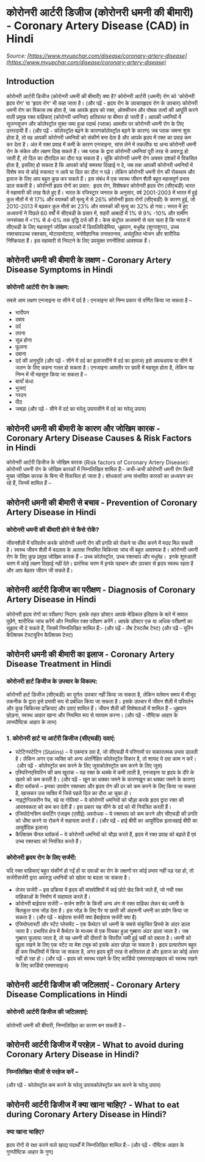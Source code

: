 # कोरोनरी आर्टरी डिजीज (कोरोनरी धमनी की बीमारी) - Coronary Artery Disease (CAD) in Hindi
_Source: [https://www.myupchar.com/disease/coronary-artery-disease](https://www.myupchar.com/disease/coronary-artery-disease)_

## Introduction
कोरोनरी आर्टरी डिजीज (कोरोनरी धमनी की बीमारी) क्या है?
कोरोनरी आर्टरी (धमनी) रोग को 'कोरोनरी हृदय रोग' या 'हृदय रोग' भी कहा जाता है।
(और पढ़ें - हृदय रोग के उपचारहृदय रोग के उपचार)
कोरोनरी धमनी रोग का विकास तब होता है, जब आपके हृदय को रक्त, ऑक्सीजन और पोषक तत्वों की आपूर्ति करने वाली प्रमुख रक्त वाहिकाएं (कोरोनरी धमनियां) क्षतिग्रस्त या बीमार हो जाती हैं। आपकी धमनियों में सूजनसूजन और कोलेस्ट्रॉल युक्त जमा हुआ पदार्थ (प्लाक) आमतौर पर कोरोनरी धमनी रोग के लिए उत्तरदायी हैं।
(और पढ़ें - कोलेस्ट्रॉल बढ़ने के कारणकोलेस्ट्रॉल बढ़ने के कारण)
जब प्लाक जमना शुरू होता है, तो वह आपकी कोरोनरी धमनियों को संकीर्ण बना देता है और आपके हृदय में रक्त का प्रवाह कम कर देता है। अंत में रक्त प्रवाह में कमी के कारण एनजाइना, सांस लेने में तकलीफ या अन्य कोरोनरी धमनी रोग के संकेत और लक्षण दिख सकते हैं। जब प्लाक के द्वारा कोरोनरी धमनियां पूरी तरह से अवरुद्ध हो जाती हैं, तो दिल का दौरादिल का दौरा पड़ सकता है।
चूंकि कोरोनरी धमनी रोग अक्सर दशकों में विकसित होता है, इसलिए हो सकता है कि आपको कोई समस्या दिखाई न दे, जब तक आपकी कोरोनरी धमनियों में विशेष रूप से कोई रुकावट न आये या दिल का दौरा न पड़े। लेकिन कोरोनरी धमनी रोग की रोकथाम और इलाज के लिए आप बहुत कुछ कर सकते हैं। इस संबंध में एक स्वस्थ जीवन शैली बहुत महत्वपूर्ण प्रभाव डाल सकती है।
कोरोनरी हृदय रोगों का प्रसार: 
हृदय रोग, विशेषकर कोरोनरी हृदय रोग (सीएचडी) भारत में महामारी की तरह फैले हुए हैं। भारत के रजिस्ट्रार जनरल के अनुसार, वर्ष 2001-2003 में भारत में हुई कुल मौतों में से 17% और वयस्कों की मृत्यु में से 26% कोरोनरी हृदय रोगों (सीएचडी) के कारण हुई, जो 2010-2013 में बढ़कर कुल मौतों का 23% और वयस्कों की मृत्यु का 32% हो गया। भारत में हुए अध्ययनों ने पिछले 60 वर्षों में सीएचडी के प्रसार में, शहरी आबादी में 1% से 9% -10% और ग्रामीण जनसंख्या में <1% से 4-6% तक वृद्धि दर्ज की है। केस कंट्रोल अध्ययनों से पता चला है कि भारत में सीएचडी के लिए महत्वपूर्ण जोखिम कारकों में डिसलिपिडेमिया, धूम्रपान, मधुमेह (शुगरशुगर), उच्च रक्तचापउच्च रक्तचाप, मोटापामोटापा, मनोवैज्ञानिक तनावतनाव, असंतुलित भोजन और शारीरिक निष्क्रियता हैं। इस महामारी से निपटने के लिए उपयुक्त रणनीतियां आवश्यक हैं।

## कोरोनरी धमनी की बीमारी के लक्षण - Coronary Artery Disease Symptoms in Hindi
### कोरोनरी आर्टरी रोग के लक्षण:
सबसे आम लक्षण एनजाइना या सीने में दर्द है। एनजाइना को निम्न प्रकार से वर्णित किया जा सकता है –
- भारीपन
- दबाव
- दर्द
- तपना
- सुन्न होना
- फूलना
- दबाना
- दर्द की अनुभूति
(और पढ़ें - सीने में दर्द का इलाजसीने में दर्द का इलाज)
इसे अपचअपच या सीने में जलन के लिए कहना गलत हो सकता है। एनजाइना आमतौर पर छाती में महसूस होता है, लेकिन यह निम्न में भी महसूस किया जा सकता है –
- बायाँ कंधा
- भुजाएं
- गरदन
- पीठ
- जबड़ा
(और पढ़ें - सीने में दर्द का घरेलू उपायसीने में दर्द का घरेलू उपाय)

## कोरोनरी धमनी की बीमारी के कारण और जोखिम कारक - Coronary Artery Disease Causes & Risk Factors in Hindi
कोरोनरी आर्टरी डिजीज के जोखिम कारक (Risk factors of Coronary Artery Disease):
कोरोनरी धमनी रोग के जोखिम कारकों में निम्नलिखित शामिल हैं:-
कभी-कभी कोरोनरी धमनी रोग किसी मुख्य जोखिम कारक के बिना भी विकसित हो जाता है। शोधकर्ता अन्य संभावित कारकों का अध्ययन कर रहे हैं, जिनमें शामिल हैं –

## कोरोनरी धमनी की बीमारी से बचाव - Prevention of Coronary Artery Disease in Hindi
### कोरोनरी धमनी की बीमारी होने से कैसे रोकें?
जीवनशैली में परिवर्तन करके कोरोनरी धमनी रोग की प्रगति को रोकने या धीमा करने में मदद मिल सकती है।
स्वस्थ जीवन शैली में बदलाव के अलावा नियमित चिकित्सा जांच भी बहुत आवश्यक है। कोरोनरी धमनी रोग के लिए कुछ प्रमुख जोखिम कारक हैं – उच्च कोलेस्ट्रॉल, उच्च रक्तचाप और मधुमेह।  इनके शुरुआती चरण में कोई लक्षण दिखाई नहीं देते। प्रारंभिक चरण में इनके पहचान और उपचार से हृदय स्वस्थ रहता है और आप बेहतर जीवन जी सकते हैं।

## कोरोनरी आर्टरी डिजीज का परीक्षण - Diagnosis of Coronary Artery Disease in Hindi
कोरोनरी हृदय रोगों का परीक्षण/ निदान:
इसके तहत डॉक्टर आपके मेडिकल इतिहास के बारे में सवाल पूछेंगे, शारीरिक जांच करेंगें और नियमित रक्त परीक्षण करेंगें। आपके डॉक्टर एक या अधिक परीक्षणों का सुझाव भी दे सकते हैं, जिसमें निम्नलिखित शामिल हैं:-
(और पढ़ें - लैब टेस्टलैब टेस्ट)
(और पढ़ें - यूरिन कैल्शियम टेस्टयूरिन कैल्शियम टेस्ट)

## कोरोनरी धमनी की बीमारी का इलाज - Coronary Artery Disease Treatment in Hindi
### कोरोनरी हार्ट डिजीज के उपचार के विकल्प:
कोरोनरी हार्ट डिजीज (सीएचडी) का पूर्णतः उपचार नहीं किया जा सकता है, लेकिन वर्तमान समय में मौजूद तकनीक के द्वारा इसे प्रभावी रूप से प्रबंधित किया जा सकता है। इसके उपचार में जीवन शैली में परिवर्तन और कुछ चिकित्सा प्रक्रियाएं और दवाएं शामिल हैं। जीवन शैली की विशेषताओं में शामिल हैं – धूम्रपान छोड़ना, स्वस्थ आहार खाना और नियमित रूप से व्यायाम करना।
(और पढ़ें - पौष्टिक आहार के लाभपौष्टिक आहार के लाभ)
### 1. कोरोनरी हार्ट या आर्टरी डिजीज (सीएचडी) दवाएं:
- स्टेटिनस्टेटिन (Statins) – ये एकमात्र दवा है, जो सीएचडी में परिणामों पर सकारात्मक प्रभाव डालती है। लेकिन अगर एक व्यक्ति को अन्य अंतर्निहित कोलेस्ट्रॉल विकार है, तो शायद ये दवा काम न करें। (और पढ़ें - कोलेस्ट्रॉल कम करने के लिए जूसकोलेस्ट्रॉल कम करने के लिए जूस)
- एस्पिरिनएस्पिरिन की कम खुराक – यह रक्त के थक्के में कमी लाती है, एनजाइना या हृदय के दौरे के खतरे को कम करती है। (और पढ़ें - खून का थक्का जमने के कारणखून का थक्का जमने के कारण)
- बीटा ब्लॉकर्स – इनका उपयोग रक्तचाप और हृदय रोग की दर को कम करने के लिए किया जा सकता है, खासकर उस व्यक्ति में जिसे पहले दिल का दौरा आ चुका हो।
- नाइट्रोग्लिसरीन पैच, स्प्रे या गोलियां – ये कोरोनरी धमनियों को चौड़ा करके हृदय द्वारा रक्त की आवश्यकता को कम कर देती हैं। इस प्रकार यह सीने के दर्द को भी नियंत्रित करती हैं।
- एंजियोटेनसिन कंवर्टिंग एंजाइम (एसीई) अवरोधक – ये रक्तचाप को कम करने और सीएचडी की प्रगति को धीमा करने या रोकने में सहायता करते हैं। (और पढ़ें - हाई बीपी का आयुर्वेदिक इलाजहाई बीपी का आयुर्वेदिक इलाज)
- कैल्शियम चैनल ब्लॉकर्स – ये कोरोनरी धमनियों को चौड़ा करते हैं, हृदय में रक्त प्रवाह को बढ़ाते हैं एवं उच्च रक्तचाप को नियंत्रित करते हैं।
### कोरोनरी हृदय रोग के लिए सर्जरी:
यदि रक्त वाहिकाएं बहुत संकीर्ण हो गईं हों या दवाओं का रोग के लक्षणों पर कोई प्रभाव नहीं पड़ रहा हो, तो सर्जरीसर्जरी द्वारा अवरुद्ध धमनियों को खोला या बदला जा सकता है।
- लेजर सर्जरी – इस प्रक्रिया में हृदय की मांसपेशियों में कई छोटे छेद किये जाते हैं, जो नयी रक्त वाहिकाओं के निर्माण में सहायता करते हैं।
- कोरोनरी बाईपास सर्जरी – सर्जन शरीर के किसी अन्य अंग से रक्त वाहिका लेकर बंद धमनी के बिलकुल पास जोड़ देता है। इस जोड़ के लिए पैर या छाती की अंदरूनी धमनी का प्रयोग किया जा सकता है। (और पढ़ें - बाईपास सर्जरी क्या हैबाईपास सर्जरी क्या है)
- एंजियोप्लास्टी और स्टेंट प्लेसमेंट – एक कैथेटर को धमनी के सबसे संकुचित हिस्से के अंदर डाला जाता है। प्रभावित क्षेत्र में कैथेटर के माध्यम से एक पिचका हुआ गुब्बारा अंदर डाला जाता है। जब गुब्बारा फुलाया जाता है, तो यह धमनी की दीवारों के विपरीत जमी हुई चर्बी को दबाता है। धमनी को खुला रखने के लिए एक स्टेंट या मेश ट्यूब को इसके अंदर छोड़ा जा सकता है।
हृदय प्रत्यारोपण बहुत ही कम स्थितियों में किया जा सकता है, अगर हृदय बुरी तरह से क्षतिग्रस्त हो और इलाज का कोई असर नहीं हो रहा हो।
(और पढ़ें - हृदय को स्वस्थ रखने के लिए कार्डियो एक्सरसाइजहृदय को स्वस्थ रखने के लिए कार्डियो एक्सरसाइज)

## कोरोनरी आर्टरी डिजीज की जटिलताएं - Coronary Artery Disease Complications in Hindi
### कोरोनरी आर्टरी डिजीज की जटिलताएं:
कोरोनरी धमनी की बीमारी, निम्नलिखित का कारण बन सकती है –


## कोरोनरी आर्टरी डिजीज में परहेज़ - What to avoid during Coronary Artery Disease in Hindi?
### निम्नलिखित चीज़ों से परहेज करें –
(और पढ़ें - कोलेस्ट्रॉल कम करने के घरेलू उपायकोलेस्ट्रॉल कम करने के घरेलू उपाय)

## कोरोनरी आर्टरी डिजीज में क्या खाना चाहिए? - What to eat during Coronary Artery Disease in Hindi?
### क्या खाना चाहिए?
हृदय रोगों से रक्षा करने वाले खाद्य पदार्थों में निम्नलिखित शामिल हैं:-
(और पढ़ें - पौष्टिक आहार के गुणपौष्टिक आहार के गुण)

